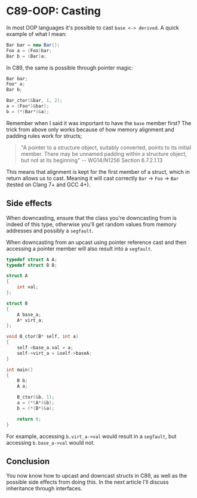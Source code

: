 # C89-OOP: Casting

In most OOP languages it's possible to cast `base <-> derived`. A quick example
of what I mean:

```csharp
Bar bar = new Bar();
Foo a = (Foo)bar;
Bar b = (Bar)a;
```

In C89, the same is possible through pointer magic:

```c
Bar bar;
Foo* a;
Bar b;

Bar_ctor(&bar, 1, 2);
a = (Foo*)&bar);
b = (*(Bar*)&a);
```

Remember when I said it was important to have the `base` member first? The
trick from above only works because of how memory alignment and padding rules
work for structs;

> "A pointer to a structure object, suitably converted, points to its initial
> member. There may be unnamed padding within a structure object, but not at
> its beginning" -- WG14/N1256 Section 6.7.2.1.13

This means that alignment is kept for the first member of a struct, which in
return allows us to cast. Meaning it will cast correctly `Bar` -> `Foo` ->
`Bar` (tested on Clang 7+ and GCC 4+).

## Side effects

When downcasting, ensure that the class you're downcasting from is indeed of
this type, otherwise you'll get random values from memory addresses and
possibly a `segfault`.

When downcasting from an upcast using pointer reference cast and then accessing
a pointer member will also result into a `segfault`.

```c
typedef struct A A;
typedef struct B B;

struct A
{
    int val;
};

struct B
{
    A base_a;
    A* virt_a;
};

void B_ctor(B* self, int a)
{
    self->base_a.val = a;
    self->virt_a = &self->baseA;
}

int main()
{
    B b;
    A a;

    B_ctor(&b, 1);
    a = (*(A*)&b);
    b = (*(B*)&a);

    return 0;
}
```

For example, accessing `b.virt_a->val` would result in a `segfault`, but
accessing `b.base_a->val` would not.

## Conclusion

You now know how to upcast and downcast structs in C89, as well as the possible
side effects from doing this. In the next article I'll discuss inheritance
through interfaces.
